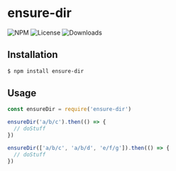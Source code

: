 ensure-dir
===

![NPM](https://img.shields.io/npm/v/ensure-dir.svg)
![License](https://img.shields.io/npm/l/ensure-dir.svg)
![Downloads](https://img.shields.io/npm/dt/ensure-dir.svg)

Installation
---
``` sh
$ npm install ensure-dir
```

Usage
---
``` javascript
const ensureDir = require('ensure-dir')

ensureDir('a/b/c').then(() => {
  // doStuff
})

ensureDir(['a/b/c', 'a/b/d', 'e/f/g']).then(() => {
  // doStuff
})
```
